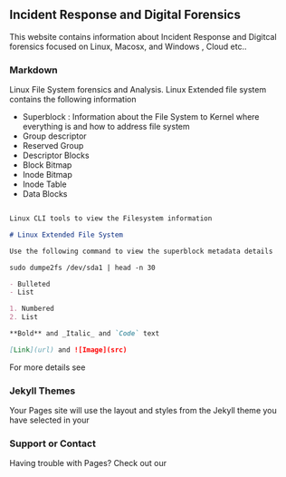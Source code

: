 ## Incident Response and Digital Forensics ##

This website contains information about Incident Response and Digitcal forensics focused on Linux, Macosx, and Windows , Cloud etc..

### Markdown

Linux File System forensics and Analysis. Linux Extended file system contains the following information

- Superblock : Information about the File System to Kernel where everything is and how to address file system
- Group descriptor
- Reserved Group
- Descriptor Blocks
- Block Bitmap
- Inode Bitmap
- Inode Table
- Data Blocks

```markdown

Linux CLI tools to view the Filesystem information

# Linux Extended File System

Use the following command to view the superblock metadata details

sudo dumpe2fs /dev/sda1 | head -n 30  

- Bulleted
- List

1. Numbered
2. List

**Bold** and _Italic_ and `Code` text

[Link](url) and ![Image](src)
```

For more details see 

### Jekyll Themes

Your Pages site will use the layout and styles from the Jekyll theme you have selected in your 

### Support or Contact

Having trouble with Pages? Check out our 
